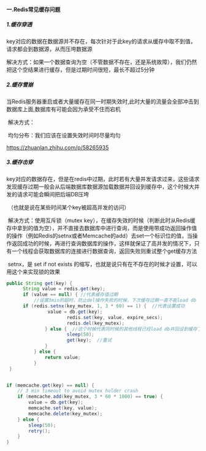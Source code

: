 #### 一.Redis常见缓存问题

##### 1.缓存穿透

​	key对应的数据在数据源并不存在，每次针对于此key的请求从缓存中取不到值，请求都会到数据源，从而压垮数据源

​	解决方式：如果一个数据查询为空（不管数据不存在，还是系统故障），我们仍然把这个空结果进行缓存，但是过期时间很短，最长不超过5分钟

##### 2.缓存雪崩

​	当Redis服务器重启或者大量缓存在同一时期失效时,此时大量的流量会全部冲击到数据库上面,数据库有可能会因为承受不住而宕机

​	解决方式：

​		均匀分布：我们应该在设置失效时间时尽量均匀

https://zhuanlan.zhihu.com/p/58265935

##### 3.缓存击穿

​	key对应的数据存在，但是在redis中过期，此时若有大量并发请求过来，这些请求发现缓存过期一般会从后端数据库数据源加载数据并回设到缓存中，这个时候大并发的请求可能会瞬间把后端DB压垮

​	（也就是说在某些时间某个key被超高并发的访问）

​	解决方式：使用互斥锁（mutex  key），在缓存失效的时候（判断此时从Redis缓存中拿到的值为空），并不直接去数据库中进行查询，而是使用带成功返回操作值的操作（例如Redis的setnx或者Memcache的add）去set一个标识位的值，当操作返回成功的时候，再进行查询数据库的操作，这样就保证了高并发的情况下，只有一个线程会获取数据库的连接进行数据查询，返回失败则重试整个get缓存方法

​	setnx，是  set if  not exists 的缩写，也就是说只有在不存在的时候才设置，可以用这个来实现锁的效果

```java
public String get(key) {
      String value = redis.get(key);
      if (value == null) { //代表缓存值过期
          //设置3min的超时，防止del操作失败的时候，下次缓存过期一直不能load db
      if (redis.setnx(key_mutex, 1, 3 * 60) == 1) {  //代表设置成功
               value = db.get(key);
                      redis.set(key, value, expire_secs);
                      redis.del(key_mutex);
              } else {  //这个时候代表同时候的其他线程已经load db并回设到缓存了，这时候重试获取缓存值即可
                      sleep(50);
                      get(key);  //重试
              }
          } else {
              return value;      
          }
 }
```

```java

if (memcache.get(key) == null) {  
    // 3 min timeout to avoid mutex holder crash  
    if (memcache.add(key_mutex, 3 * 60 * 1000) == true) {  
        value = db.get(key);  
        memcache.set(key, value);  
        memcache.delete(key_mutex);  
    } else {  
        sleep(50);  
        retry();  
    }  
}
```


